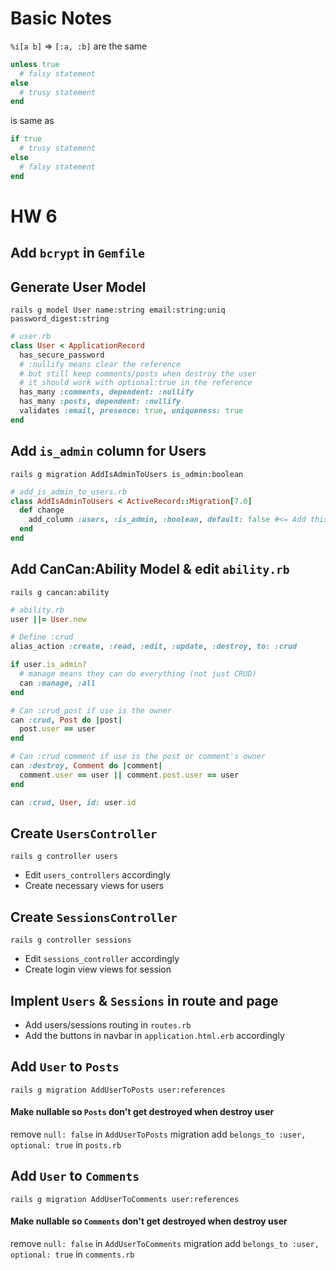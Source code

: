 # Basic Notes

`%i[a b]` => `[:a, :b]` are the same

```rb
unless true
  # falsy statement
else
  # trusy statement
end
```

is same as

```rb
if true
  # trusy statement
else
  # falsy statement
end
```

# HW 6

## Add `bcrypt` in `Gemfile`

## Generate User Model

```
rails g model User name:string email:string:uniq password_digest:string
```

```rb
# user.rb
class User < ApplicationRecord
  has_secure_password
  # :nullify means clear the reference
  # but still keep comments/posts when destroy the user
  # it should work with optional:true in the reference
  has_many :comments, dependent: :nullify
  has_many :posts, dependent: :nullify
  validates :email, presence: true, uniqueness: true
end
```

## Add `is_admin` column for Users

```
rails g migration AddIsAdminToUsers is_admin:boolean
```

```rb
# add_is_admin_to_users.rb
class AddIsAdminToUsers < ActiveRecord::Migration[7.0]
  def change
    add_column :users, :is_admin, :boolean, default: false #<= Add this default:false
  end
end
```

## Add CanCan:Ability Model & edit `ability.rb`

```
rails g cancan:ability
```

```rb
# ability.rb
user ||= User.new

# Define :crud
alias_action :create, :read, :edit, :update, :destroy, to: :crud

if user.is_admin?
  # manage means they can do everything (not just CRUD)
  can :manage, :all
end

# Can :crud post if use is the owner
can :crud, Post do |post|
  post.user == user
end

# Can :crud comment if use is the post or comment's owner
can :destroy, Comment do |comment|
  comment.user == user || comment.post.user == user
end

can :crud, User, id: user.id
```

## Create `UsersController`

```
rails g controller users
```

- Edit `users_controllers` accordingly
- Create necessary views for users

## Create `SessionsController`

```
rails g controller sessions
```

- Edit `sessions_controller` accordingly
- Create login view views for session

## Implent `Users` & `Sessions` in route and page

- Add users/sessions routing in `routes.rb`
- Add the buttons in navbar in `application.html.erb` accordingly

## Add `User` to `Posts`

```
rails g migration AddUserToPosts user:references
```

#### Make nullable so `Posts` don't get destroyed when destroy user

remove `null: false` in `AddUserToPosts` migration
add `belongs_to :user, optional: true` in `posts.rb`

## Add `User` to `Comments`

```
rails g migration AddUserToComments user:references
```

#### Make nullable so `Comments` don't get destroyed when destroy user

remove `null: false` in `AddUserToComments` migration
add `belongs_to :user, optional: true` in `comments.rb`
